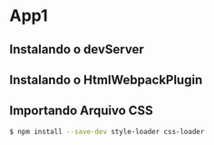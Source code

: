 # App1

## Instalando o devServer

## Instalando o HtmlWebpackPlugin

## Importando Arquivo CSS

```sh
$ npm install --save-dev style-loader css-loader
```